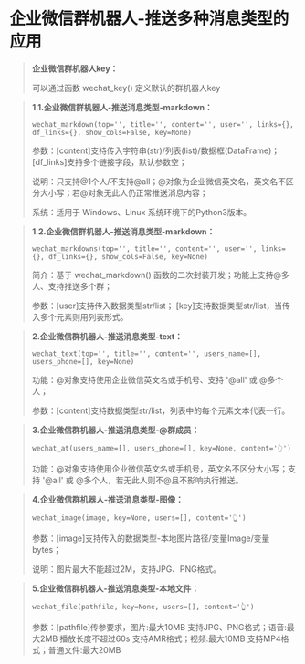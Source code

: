# 企业微信群机器人-推送多种消息类型的应用

> **企业微信群机器人key：**
>
> 可以通过函数 wechat\_key() 定义默认的群机器人key

> **1.1.企业微信群机器人-推送消息类型-markdown：**
>
> `wechat_markdown(top='', title='', content='', user='', links={}, df_links={}, show_cols=False, key=None)`
>
> 参数：\[content]支持传入字符串(str)/列表(list)/数据框(DataFrame)；\[df\_links]支持多个链接字段，默认参数空；
>
> 说明：只支持@1个人/不支持@all；@对象为企业微信英文名，英文名不区分大小写；若@对象无此人仍正常推送消息内容；
>
> 系统：适用于 Windows、Linux 系统环境下的Python3版本。

> **1.2.企业微信群机器人-推送消息类型-markdown：**
>
> `wechat_markdowns(top='', title='', content='', user='', links={}, df_links={}, show_cols=False, key=None)`
>
> 简介：基于 wechat\_markdown() 函数的二次封装开发；功能上支持@多人、支持推送多个群；
>
> 参数：\[user]支持传入数据类型str/list； \[key]支持数据类型str/list，当传入多个元素则用列表形式。

> **2.企业微信群机器人-推送消息类型-text：**
>
> `wechat_text(top='', title='', content='', users_name=[], users_phone=[], key=None)`
>
> 功能：@对象支持使用企业微信英文名或手机号、支持 '@all' 或 @多个人；
>
> 参数：\[content]支持数据类型str/list，列表中的每个元素文本代表一行。

> **3.企业微信群机器人-推送消息类型-@群成员：**
>
> `wechat_at(users_name=[], users_phone=[], key=None, content='👆')`
>
> 功能：@对象支持使用企业微信英文名或手机号，英文名不区分大小写；支持 '@all' 或 @多个人，若无此人则不@且不影响执行推送。

> **4.企业微信群机器人-推送消息类型-图像：**
>
> `wechat_image(image, key=None, users=[], content='👆')`
>
> 参数：\[image]支持传入的数据类型-本地图片路径/变量Image/变量bytes；
>
> 说明：图片最大不能超过2M，支持JPG、PNG格式。

> **5.企业微信群机器人-推送消息类型-本地文件：**
>
> `wechat_file(pathfile, key=None, users=[], content='👆')`
>
> 参数：\[pathfile]传参要求，图片:最大10MB 支持JPG、PNG格式；语音:最大2MB 播放长度不超过60s 支持AMR格式；视频:最大10MB 支持MP4格式；普通文件:最大20MB
